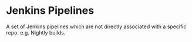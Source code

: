 # Jenkins Pipelines

A set of Jenkins pipelines which are not directly associated with a specific
repo. e.g. Nightly builds.

